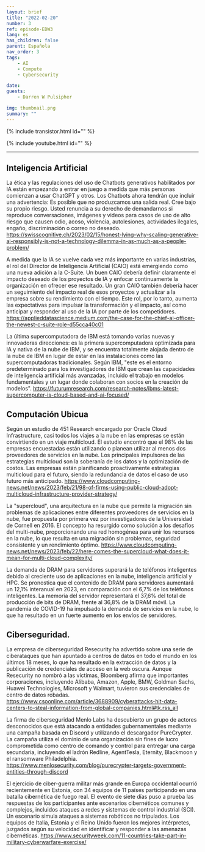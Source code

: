 ```yaml
---
layout: brief
title: "2022-02-20"
number: 3
ref: episode-EDW3
lang: es
has_children: false
parent: Española
nav_order: 3
tags:
    - AI
    - Compute
    - Cybersecurity

date: 
guests:
    - Darren W Pulsipher

img: thumbnail.png
summary: ""
---
```


{% include transistor.html id="" %}

{% include youtube.html id="" %}

---

## Inteligencia Artificial

La ética y las regulaciones del uso de Chatbots generativos habilitados por IA están empezando a entrar en juego a medida que más personas comienzan a usar ChatGPT y otros. Los Chatbots ahora tendrán que incluir una advertencia: Es posible que no produzcamos una salida real. Cree bajo su propio riesgo. Usted renuncia a su derecho de demandarnos si reproduce conversaciones, imágenes y videos para casos de uso de alto riesgo que causen odio, acoso, violencia, autolesiones, actividades ilegales, engaño, discriminación o correo no deseado.
https://swisscognitive.ch/2023/02/15/honest-lying-why-scaling-generative-ai-responsibly-is-not-a-technology-dilemma-in-as-much-as-a-people-problem/

A medida que la IA se vuelve cada vez más importante en varias industrias, el rol del Director de Inteligencia Artificial (CAIO) está emergiendo como una nueva adición a la C-Suite. Un buen CAIO debería definir claramente el impacto deseado de los proyectos de IA y enfocar continuamente la organización en ofrecer ese resultado. Un gran CAIO también debería hacer un seguimiento del impacto real de esos proyectos y actualizar a la empresa sobre su rendimiento con el tiempo. Este rol, por lo tanto, aumenta las expectativas para impulsar la transformación y el impacto, así como anticipar y responder al uso de la IA por parte de los competidores.
https://applieddatascience.medium.com/the-case-for-the-chief-ai-officer-the-newest-c-suite-role-d55cca40c01

La última supercomputadora de IBM está tomando varias nuevas y innovadoras direcciones: es la primera supercomputadora optimizada para IA y nativa de la nube de IBM, y se encuentra totalmente alojada dentro de la nube de IBM en lugar de estar en las instalaciones como las supercomputadoras tradicionales. Según IBM, "este es el entorno predeterminado para los investigadores de IBM que crean las capacidades de inteligencia artificial más avanzadas, incluido el trabajo en modelos fundamentales y un lugar donde colaboran con socios en la creación de modelos".
https://futurumresearch.com/research-notes/ibms-latest-supercomputer-is-cloud-based-and-ai-focused/

## Computación Ubicua

Según un estudio de 451 Research encargado por Oracle Cloud Infrastructure, casi todos los viajes a la nube en las empresas se están convirtiendo en un viaje multicloud. El estudio encontró que el 98% de las empresas encuestadas están utilizando o planean utilizar al menos dos proveedores de servicios en la nube. Los principales impulsores de las estrategias multicloud son la soberanía de los datos y la optimización de costos. Las empresas están planificando proactivamente estrategias multicloud para el futuro, siendo la redundancia de datos el caso de uso futuro más anticipado.
https://www.cloudcomputing-news.net/news/2023/feb/21/98-of-firms-using-public-cloud-adopt-multicloud-infrastructure-provider-strategy/

La "supercloud", una arquitectura en la nube que permite la migración sin problemas de aplicaciones entre diferentes proveedores de servicios en la nube, fue propuesta por primera vez por investigadores de la Universidad de Cornell en 2016. El concepto ha resurgido como solución a los desafíos del multi-nube, proporcionando una red homogénea para unir los recursos en la nube, lo que resulta en una migración sin problemas, seguridad consistente y un rendimiento óptimo.
https://www.cloudcomputing-news.net/news/2023/feb/22/here-comes-the-supercloud-what-does-it-mean-for-multi-cloud-complexity/

La demanda de DRAM para servidores superará la de teléfonos inteligentes debido al creciente uso de aplicaciones en la nube, inteligencia artificial y HPC. Se pronostica que el contenido de DRAM para servidores aumentará un 12,1% interanual en 2023, en comparación con el 6,7% de los teléfonos inteligentes. La memoria del servidor representará el 37,6% del total de producción de bits de DRAM, frente al 36,8% de la DRAM móvil. La pandemia de COVID-19 ha impulsado la demanda de servicios en la nube, lo que ha resultado en un fuerte aumento en los envíos de servidores.

## Ciberseguridad.

La empresa de ciberseguridad Resecurity ha advertido sobre una serie de ciberataques que han apuntado a centros de datos en todo el mundo en los últimos 18 meses, lo que ha resultado en la extracción de datos y la publicación de credenciales de acceso en la web oscura. Aunque Resecurity no nombró a las víctimas, Bloomberg afirma que importantes corporaciones, incluyendo Alibaba, Amazon, Apple, BMW, Goldman Sachs, Huawei Technologies, Microsoft y Walmart, tuvieron sus credenciales de centro de datos robadas.
https://www.csoonline.com/article/3688909/cyberattacks-hit-data-centers-to-steal-information-from-global-companies.html#tk.rss_all

La firma de ciberseguridad Menlo Labs ha descubierto un grupo de actores desconocidos que está atacando a entidades gubernamentales mediante una campaña basada en Discord y utilizando el descargador PureCrypter. La campaña utiliza el dominio de una organización sin fines de lucro comprometida como centro de comando y control para entregar una carga secundaria, incluyendo el ladrón Redline, AgentTesla, Eternity, Blackmoon y el ransomware Philadelphia.
https://www.menlosecurity.com/blog/purecrypter-targets-government-entities-through-discord

El ejercicio de ciber-guerra militar más grande en Europa occidental ocurrió recientemente en Estonia, con 34 equipos de 11 países participando en una batalla cibernética de fuego real. El evento de siete días puso a prueba las respuestas de los participantes ante escenarios cibernéticos comunes y complejos, incluidos ataques a redes y sistemas de control industrial (SCI). Un escenario simula ataques a sistemas robóticos no tripulados. Los equipos de Italia, Estonia y el Reino Unido fueron los mejores intérpretes, juzgados según su velocidad en identificar y responder a las amenazas cibernéticas.
https://www.securityweek.com/11-countries-take-part-in-military-cyberwarfare-exercise/


